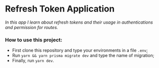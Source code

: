 # Refresh Token Application

*In this app I learn about refresh tokens and their usage in authentications and permission for routes.*

### How to use this project:
- First clone this repository and type your environments in a file `.env`;
- Run `yarn && yarn prisma migrate dev` and type the name of migration;
- Finally, run `yarn dev`.
